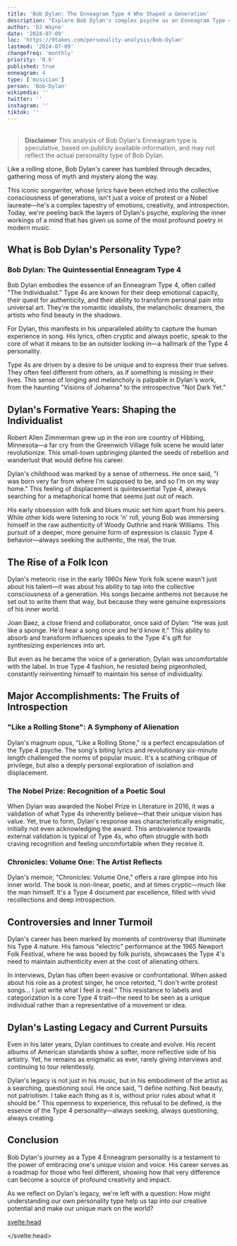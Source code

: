 ```yaml
---
title: 'Bob Dylan: The Enneagram Type 4 Who Shaped a Generation'
description: "Explore Bob Dylan's complex psyche as an Enneagram Type 4. Uncover how his unique personality fueled his artistry and revolutionized music."
author: 'DJ Wayne'
date: '2024-07-09'
loc: 'https://9takes.com/personality-analysis/Bob-Dylan'
lastmod: '2024-07-09'
changefreq: 'monthly'
priority: '0.6'
published: true
enneagram: 4
type: ['musician']
person: 'Bob-Dylan'
wikipedia: ''
twitter: ''
instagram: ''
tiktok: ''
---
```


<!-- // notes:

todo update -->

<script>
	import  PopCard  from "$lib/components/atoms/PopCard.svelte";
</script>
<div
	style="display: flex;
    justify-content: center;
    margin: 1rem 0;
	"
>
	<PopCard
		image={`/types/4s/${'Bob-Dylan'}.webp`}
		showIcon={false}
		enneagramType="4"
		displayText="Bob Dylan"
		subtext=""
	/>
</div>

> **Disclaimer** This analysis of Bob Dylan's Enneagram type is speculative, based on publicly available information, and may not reflect the actual personality type of Bob Dylan.

<p class="firstLetter">Like a rolling stone, Bob Dylan's career has tumbled through decades, gathering moss of myth and mystery along the way.</p>

This iconic songwriter, whose lyrics have been etched into the collective consciousness of generations, isn't just a voice of protest or a Nobel laureate—he's a complex tapestry of emotions, creativity, and introspection. Today, we're peeling back the layers of Dylan's psyche, exploring the inner workings of a mind that has given us some of the most profound poetry in modern music.

## What is Bob Dylan's Personality Type?

### Bob Dylan: The Quintessential Enneagram Type 4

Bob Dylan embodies the essence of an Enneagram Type 4, often called "The Individualist." Type 4s are known for their deep emotional capacity, their quest for authenticity, and their ability to transform personal pain into universal art. They're the romantic idealists, the melancholic dreamers, the artists who find beauty in the shadows.

For Dylan, this manifests in his unparalleled ability to capture the human experience in song. His lyrics, often cryptic and always poetic, speak to the core of what it means to be an outsider looking in—a hallmark of the Type 4 personality.

Type 4s are driven by a desire to be unique and to express their true selves. They often feel different from others, as if something is missing in their lives. This sense of longing and melancholy is palpable in Dylan's work, from the haunting "Visions of Johanna" to the introspective "Not Dark Yet."

## Dylan's Formative Years: Shaping the Individualist

Robert Allen Zimmerman grew up in the iron ore country of Hibbing, Minnesota—a far cry from the Greenwich Village folk scene he would later revolutionize. This small-town upbringing planted the seeds of rebellion and wanderlust that would define his career.

Dylan's childhood was marked by a sense of otherness. He once said, "I was born very far from where I'm supposed to be, and so I'm on my way home." This feeling of displacement is quintessential Type 4, always searching for a metaphorical home that seems just out of reach.

His early obsession with folk and blues music set him apart from his peers. While other kids were listening to rock 'n' roll, young Bob was immersing himself in the raw authenticity of Woody Guthrie and Hank Williams. This pursuit of a deeper, more genuine form of expression is classic Type 4 behavior—always seeking the authentic, the real, the true.

## The Rise of a Folk Icon

Dylan's meteoric rise in the early 1960s New York folk scene wasn't just about his talent—it was about his ability to tap into the collective consciousness of a generation. His songs became anthems not because he set out to write them that way, but because they were genuine expressions of his inner world.

Joan Baez, a close friend and collaborator, once said of Dylan: "He was just like a sponge. He'd hear a song once and he'd know it." This ability to absorb and transform influences speaks to the Type 4's gift for synthesizing experiences into art.

But even as he became the voice of a generation, Dylan was uncomfortable with the label. In true Type 4 fashion, he resisted being pigeonholed, constantly reinventing himself to maintain his sense of individuality.

## Major Accomplishments: The Fruits of Introspection

### "Like a Rolling Stone": A Symphony of Alienation

Dylan's magnum opus, "Like a Rolling Stone," is a perfect encapsulation of the Type 4 psyche. The song's biting lyrics and revolutionary six-minute length challenged the norms of popular music. It's a scathing critique of privilege, but also a deeply personal exploration of isolation and displacement.

### The Nobel Prize: Recognition of a Poetic Soul

When Dylan was awarded the Nobel Prize in Literature in 2016, it was a validation of what Type 4s inherently believe—that their unique vision has value. Yet, true to form, Dylan's response was characteristically enigmatic, initially not even acknowledging the award. This ambivalence towards external validation is typical of Type 4s, who often struggle with both craving recognition and feeling uncomfortable when they receive it.

### Chronicles: Volume One: The Artist Reflects

Dylan's memoir, "Chronicles: Volume One," offers a rare glimpse into his inner world. The book is non-linear, poetic, and at times cryptic—much like the man himself. It's a Type 4 document par excellence, filled with vivid recollections and deep introspection.

## Controversies and Inner Turmoil

Dylan's career has been marked by moments of controversy that illuminate his Type 4 nature. His famous "electric" performance at the 1965 Newport Folk Festival, where he was booed by folk purists, showcases the Type 4's need to maintain authenticity even at the cost of alienating others.

In interviews, Dylan has often been evasive or confrontational. When asked about his role as a protest singer, he once retorted, "I don't write protest songs... I just write what I feel is real." This resistance to labels and categorization is a core Type 4 trait—the need to be seen as a unique individual rather than a representative of a movement or idea.

## Dylan's Lasting Legacy and Current Pursuits

Even in his later years, Dylan continues to create and evolve. His recent albums of American standards show a softer, more reflective side of his artistry. Yet, he remains as enigmatic as ever, rarely giving interviews and continuing to tour relentlessly.

Dylan's legacy is not just in his music, but in his embodiment of the artist as a searching, questioning soul. He once said, "I define nothing. Not beauty, not patriotism. I take each thing as it is, without prior rules about what it should be." This openness to experience, this refusal to be defined, is the essence of the Type 4 personality—always seeking, always questioning, always creating.

## Conclusion

Bob Dylan's journey as a Type 4 Enneagram personality is a testament to the power of embracing one's unique vision and voice. His career serves as a roadmap for those who feel different, showing how that very difference can become a source of profound creativity and impact.

As we reflect on Dylan's legacy, we're left with a question: How might understanding our own personality type help us tap into our creative potential and make our unique mark on the world?

<svelte:head>

<script type="application/ld+json">
{
  "@context": "http://schema.org",
  "@graph": [
    {
      "@type": "Article",
      "articleBody": "Bob Dylan, the enigmatic singer-songwriter who shaped a generation, is more than just a voice of protest or a Nobel laureate. He's a complex tapestry of emotions, creativity, and introspection. This article explores Bob Dylan's personality from the perspective of the Enneagram Type 4, delving into his upbringing, rise to fame, major accomplishments, and how he has navigated challenges and controversies throughout his illustrious career.",
      "author": {
        "@type": "Person",
        "name": "DJ Wayne",
        "sameAs": ["https://www.instagram.com/djwayne3/", "https://www.youtube.com/@djwayne3", "https://www.linkedin.com/in/davidtwayne/", "https://twitter.com/djwayne3"]
      },
      "dateModified": "2024-07-09",
      "datePublished": "2024-07-09",
      "description": "This blog post examines Bob Dylan's personality through the lens of the Enneagram Type 4, exploring his upbringing, rise to fame, major accomplishments, and how he has handled challenges and controversies.",
      "headline": "Bob Dylan: The Enneagram Type 4 Who Shaped a Generation",
      "image": {
        "@type": "ImageObject",
        "height": 900,
        "url": "https://9takes.com/types/4s/Bob-Dylan.webp",
        "width": 900
      },
      "mainEntityOfPage": {
        "@id": "https://9takes.com/personality-analysis/Bob-Dylan",
        "@type": "WebPage"
      },
      "mentions": {
        "@type": "Person",
        "name": "Bob Dylan",
        "sameAs": [
          "https://en.wikipedia.org/wiki/Bob_Dylan",
          "https://www.bobdylan.com/",
          "https://twitter.com/bobdylan"
        ]
      },
      "publisher": {
        "@type": "Organization",
        "sameAs": ["https://www.instagram.com/9takesdotcom/", "https://twitter.com/9takesdotcom"],
        "logo": {
          "@type": "ImageObject",
          "url": "https://9takes.com/brand/aero.png"
        },
        "name": "9takes"
      }
    },
    {
      "@type": "FAQPage",
      "mainEntity": [
        {
          "@type": "Question",
          "name": "What is Bob Dylan's Enneagram type?",
          "acceptedAnswer": {
            "@type": "Answer",
            "text": "Bob Dylan is an Enneagram Type 4, also known as The Individualist or The Romantic. Type 4s are characterized by their deep emotional capacity, quest for authenticity, and ability to transform personal pain into universal art."
          }
        },
        {
          "@type": "Question",
          "name": "How did Bob Dylan's upbringing shape his Enneagram Type 4 personality?",
          "acceptedAnswer": {
            "@type": "Answer",
            "text": "Dylan's small-town upbringing in Hibbing, Minnesota, planted the seeds of rebellion and wanderlust that would define his career. His early sense of displacement and otherness, typical of Type 4s, fueled his pursuit of authentic expression through folk and blues music."
          }
        },
        {
          "@type": "Question",
          "name": "What are some lesser-known facts about Bob Dylan that reflect his Enneagram Type 4 traits?",
          "acceptedAnswer": {
            "@type": "Answer",
            "text": "Dylan is an accomplished visual artist, creating paintings and sculptures. He's also fascinated by American history and enjoys working with iron, creating metal gates. These pursuits reflect the Type 4's need for creative expression and unique interests."
          }
        },
        {
          "@type": "Question",
          "name": "How does Bob Dylan approach his music career as an Enneagram Type 4?",
          "acceptedAnswer": {
            "@type": "Answer",
            "text": "As a Type 4, Dylan approaches his music with a deep emotional intensity and a constant quest for authenticity. He often resists being labeled or categorized, consistently reinventing himself to maintain his sense of individuality, which is a typical Type 4 behavior."
          }
        },
        {
          "@type": "Question",
          "name": "How has Bob Dylan handled controversies as an Enneagram Type 4?",
          "acceptedAnswer": {
            "@type": "Answer",
            "text": "Dylan has often handled controversies in ways typical of Type 4s. For instance, his 'electric' performance at the 1965 Newport Folk Festival, where he was booed by folk purists, showcases the Type 4's need to maintain authenticity even at the cost of alienating others."
          }
        }
      ]
    }
  ]
}
</script>

</svelte:head>

<style lang="scss"></style>
